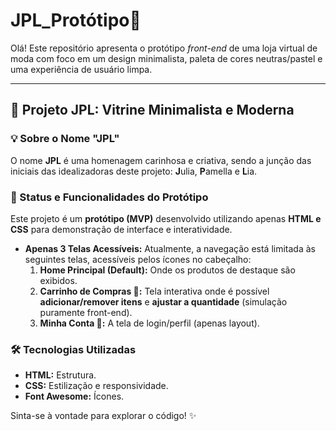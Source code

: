 # JPL_Protótipo💎
Olá! Este repositório apresenta o protótipo *front-end* de uma loja virtual de moda com foco em um design minimalista, paleta de cores neutras/pastel e uma experiência de usuário limpa.
***

## 🌟 Projeto JPL: Vitrine Minimalista e Moderna

### 💡 Sobre o Nome "JPL"

O nome **JPL** é uma homenagem carinhosa e criativa, sendo a junção das iniciais das idealizadoras deste projeto: **J**ulia, **P**amella e **L**ia.

### 🚧 Status e Funcionalidades do Protótipo

Este projeto é um **protótipo (MVP)** desenvolvido utilizando apenas **HTML e CSS** para demonstração de interface e interatividade.

* **Apenas 3 Telas Acessíveis:** Atualmente, a navegação está limitada às seguintes telas, acessíveis pelos ícones no cabeçalho:
    1.  **Home Principal (Default):** Onde os produtos de destaque são exibidos.
    2.  **Carrinho de Compras 🛒:** Tela interativa onde é possível **adicionar/remover itens** e **ajustar a quantidade** (simulação puramente front-end).
    3.  **Minha Conta 👤:** A tela de login/perfil (apenas layout).

### 🛠️ Tecnologias Utilizadas

* **HTML:** Estrutura.
* **CSS:** Estilização e responsividade.
* **Font Awesome:** Ícones.

Sinta-se à vontade para explorar o código! ✨
